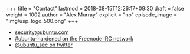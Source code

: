 +++
title = "Contact"
lastmod = 2018-08-15T12:26:17+09:30
draft = false
weight = 1002
author = "Alex Murray"
explicit = "no"
episode_image = "img/usp_logo_500.png"
+++

-   [security@ubuntu.com](mailto:security@ubuntu.com)
-   [#ubuntu-hardened on the Freenode IRC network](http://webchat.freenode.net?channels=%2523ubuntu-hardened&uio=d4)
-   [@ubuntu\_sec on twitter](https://twitter.com/ubuntu%5Fsec)